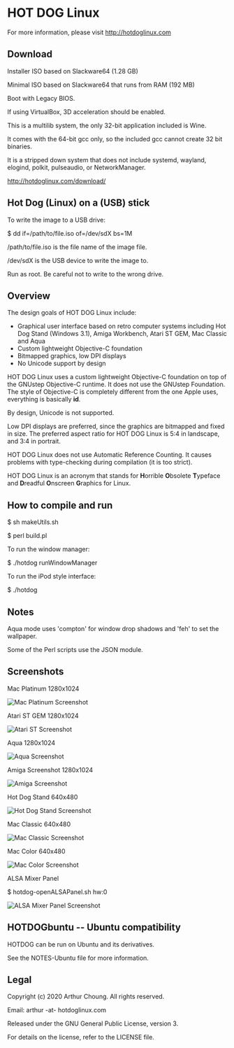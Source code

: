 # HOT DOG Linux

For more information, please visit http://hotdoglinux.com

## Download

Installer ISO based on Slackware64 (1.28 GB)

Minimal ISO based on Slackware64 that runs from RAM (192 MB)

Boot with Legacy BIOS.

If using VirtualBox, 3D acceleration should be enabled.

This is a multilib system, the only 32-bit application included is Wine.

It comes with the 64-bit gcc only, so the included gcc cannot create 32 bit binaries.

It is a stripped down system that does not include systemd, wayland, elogind, polkit, pulseaudio, or NetworkManager.

http://hotdoglinux.com/download/

## Hot Dog (Linux) on a (USB) stick

To write the image to a USB drive:

$ dd if=/path/to/file.iso of=/dev/sdX bs=1M

/path/to/file.iso is the file name of the image file.

/dev/sdX is the USB device to write the image to.

Run as root. Be careful not to write to the wrong drive.

## Overview

The design goals of HOT DOG Linux include:

  * Graphical user interface based on retro computer systems including Hot Dog Stand (Windows 3.1), Amiga Workbench, Atari ST GEM, Mac Classic and Aqua
  * Custom lightweight Objective-C foundation
  * Bitmapped graphics, low DPI displays
  * No Unicode support by design

HOT DOG Linux uses a custom lightweight Objective-C foundation on top of the GNUstep Objective-C runtime. It does not use the GNUstep Foundation. The style of Objective-C is completely different from the one Apple uses, everything is basically **id**.

By design, Unicode is not supported.

Low DPI displays are preferred, since the graphics are bitmapped and fixed in size. The preferred aspect ratio for HOT DOG Linux is 5:4 in landscape, and 3:4 in portrait. 

HOT DOG Linux does not use Automatic Reference Counting. It causes problems with type-checking during compilation (it is too strict).

HOT DOG Linux is an acronym that stands for **H**orrible **O**bsolete **T**ypeface and **D**readful **O**nscreen **G**raphics for Linux.

## How to compile and run

$ sh makeUtils.sh

$ perl build.pl

To run the window manager:

$ ./hotdog runWindowManager

To run the iPod style interface:

$ ./hotdog

## Notes

Aqua mode uses 'compton' for window drop shadows and 'feh' to set the wallpaper.

Some of the Perl scripts use the JSON module.

## Screenshots

Mac Platinum 1280x1024

![Mac Platinum Screenshot](Screenshots/hotdog-screenshot-macplatinum.png)

Atari ST GEM 1280x1024

![Atari ST Screenshot](Screenshots/hotdog-screenshot-atarist.png)

Aqua 1280x1024

![Aqua Screenshot](Screenshots/hotdog-screenshot-aqua.png)

Amiga Screenshot 1280x1024

![Amiga Screenshot](Screenshots/hotdog-screenshot-amiga.png)

Hot Dog Stand 640x480

![Hot Dog Stand Screenshot](Screenshots/hotdog-screenshot-win31.png)

Mac Classic 640x480

![Mac Classic Screenshot](Screenshots/hotdog-screenshot-macclassic.png)

Mac Color 640x480

![Mac Color Screenshot](Screenshots/hotdog-screenshot-maccolor.png)

ALSA Mixer Panel

$ hotdog-openALSAPanel.sh hw:0

![ALSA Mixer Panel Screenshot](Screenshots/hotdog-screenshot-alsa-mixer-panel.png)

## HOTDOGbuntu -- Ubuntu compatibility

HOTDOG can be run on Ubuntu and its derivatives.

See the NOTES-Ubuntu file for more information.

## Legal

Copyright (c) 2020 Arthur Choung. All rights reserved.

Email: arthur -at- hotdoglinux.com

Released under the GNU General Public License, version 3.

For details on the license, refer to the LICENSE file.

